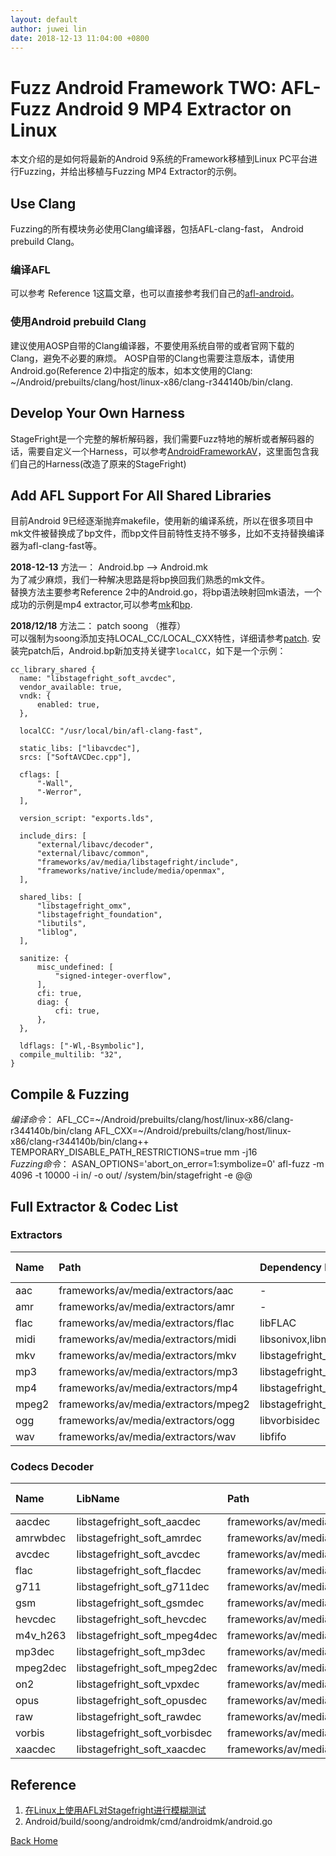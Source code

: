 ```yaml
---
layout: default
author: juwei lin
date: 2018-12-13 11:04:00 +0800
---
```


# Fuzz Android Framework TWO: AFL-Fuzz Android 9 MP4 Extractor on Linux
  本文介绍的是如何将最新的Android 9系统的Framework移植到Linux PC平台进行Fuzzing，并给出移植与Fuzzing MP4 Extractor的示例。

## Use Clang
  Fuzzing的所有模块务必使用Clang编译器，包括AFL-clang-fast， Android prebuild Clang。

### 编译AFL 
  可以参考 Reference 1这篇文章，也可以直接参考我们自己的[afl-android](https://adc.github.trendmicro.com/CoreTech-MARS/afl-android)。

### 使用Android prebuild Clang
  建议使用AOSP自带的Clang编译器，不要使用系统自带的或者官网下载的Clang，避免不必要的麻烦。
  AOSP自带的Clang也需要注意版本，请使用Android.go(Reference 2)中指定的版本，如本文使用的Clang: ~/Android/prebuilts/clang/host/linux-x86/clang-r344140b/bin/clang.  

## Develop Your Own Harness 
  StageFright是一个完整的解析解码器，我们需要Fuzz特地的解析或者解码器的话，需要自定义一个Harness，可以参考[AndroidFrameworkAV](https://adc.github.trendmicro.com/CoreTech-MARS/AndroidFrameworksAV)，这里面包含我们自己的Harness(改造了原来的StageFright)  

## Add AFL Support For All Shared Libraries
  目前Android 9已经逐渐抛弃makefile，使用新的编译系统，所以在很多项目中mk文件被替换成了bp文件，而bp文件目前特性支持不够多，比如不支持替换编译器为afl-clang-fast等。  
    
  **2018-12-13** 方法一： Android.bp --> Android.mk   
  为了减少麻烦，我们一种解决思路是将bp换回我们熟悉的mk文件。  
  替换方法主要参考Reference 2中的Android.go，将bp语法映射回mk语法，一个成功的示例是mp4 extractor,可以参考[mk](https://adc.github.trendmicro.com/CoreTech-MARS/allexp/blob/master/PanicAndroid/stagefright/Android.mk)和[bp](https://adc.github.trendmicro.com/CoreTech-MARS/allexp/blob/master/PanicAndroid/stagefright/Android.bp).  
  
  **2018/12/18** 方法二： patch soong （推荐）  
  可以强制为soong添加支持LOCAL_CC/LOCAL_CXX特性，详细请参考[patch](https://adc.github.trendmicro.com/CoreTech-MARS/allexp/blob/master/PanicAndroid/stagefright/AndroidSoongAddCC.patch). 安装完patch后，Android.bp新加支持关键字`localCC`，如下是一个示例：  
  ```
  cc_library_shared {
    name: "libstagefright_soft_avcdec",
    vendor_available: true,
    vndk: {
        enabled: true,
    },

    localCC: "/usr/local/bin/afl-clang-fast",

    static_libs: ["libavcdec"],
    srcs: ["SoftAVCDec.cpp"],

    cflags: [
        "-Wall",
        "-Werror",
    ],

    version_script: "exports.lds",

    include_dirs: [
        "external/libavc/decoder",
        "external/libavc/common",
        "frameworks/av/media/libstagefright/include",
        "frameworks/native/include/media/openmax",
    ],

    shared_libs: [
        "libstagefright_omx",
        "libstagefright_foundation",
        "libutils",
        "liblog",
    ],

    sanitize: {
        misc_undefined: [
            "signed-integer-overflow",
        ],
        cfi: true,
        diag: {
            cfi: true,
        },
    },

    ldflags: ["-Wl,-Bsymbolic"],
    compile_multilib: "32",
}
  ```
    
  
## Compile & Fuzzing
  *编译命令*： AFL_CC=~/Android/prebuilts/clang/host/linux-x86/clang-r344140b/bin/clang AFL_CXX=~/Android/prebuilts/clang/host/linux-x86/clang-r344140b/bin/clang++ TEMPORARY_DISABLE_PATH_RESTRICTIONS=true mm -j16  
  *Fuzzing命令*： ASAN_OPTIONS='abort_on_error=1:symbolize=0' afl-fuzz -m 4096 -t 10000 -i in/ -o out/ /system/bin/stagefright -e @@

## Full Extractor & Codec List
### Extractors  

  
| Name        | Path          | Dependency Lib Name |  Dependency Lib Path |  
|:------|:--------|:-------|:--------|  
|aac|frameworks/av/media/extractors/aac|-|-|  
|amr|frameworks/av/media/extractors/amr|-|-|  
|flac|frameworks/av/media/extractors/flac|libFLAC|  
|midi|frameworks/av/media/extractors/midi|libsonivox,libmedia_midiiowrapper|  
|mkv|frameworks/av/media/extractors/mkv|libstagefright_flacdec,libwebm|  
|mp3|frameworks/av/media/extractors/mp3|libstagefright_id3|  
|mp4|frameworks/av/media/extractors/mp4|libstagefright_esds,libstagefright_id3|  
|mpeg2|frameworks/av/media/extractors/mpeg2|libstagefright_mpeg2support|  
|ogg|frameworks/av/media/extractors/ogg|libvorbisidec|  
|wav|frameworks/av/media/extractors/wav|libfifo|  

### Codecs Decoder  

  
| Name        | LibName     | Path          | Dependency Lib Name |  Dependency Lib Path |  
|:-------|:---------|:--------|:-------|:--------|   
|aacdec|libstagefright_soft_aacdec|frameworks/av/media/libstagefright/codecs/aacdec|libFraunhoferAAC|  
|amrwbdec|libstagefright_soft_amrdec|frameworks/av/media/libstagefright/codecs/amrnv/dec|libstagefright_amrnbdec,libstagefright_amrwbdec,libstagefright_amrnb_common|  
|avcdec|libstagefright_soft_avcdec|frameworks/av/media/libstagefright/codecs/avcdec|libavcdec|  
|flac|libstagefright_soft_flacdec|frameworks/av/media/libstagefright/codecs/flac/de|libstagefright_flacdec|  
|g711|libstagefright_soft_g711dec|frameworks/av/media/libstagefright/codecs/g711/dec|-|-|  
|gsm|libstagefright_soft_gsmdec|frameworks/av/media/libstagefright/codecs/gsm/dec|-|-|  
|hevcdec|libstagefright_soft_hevcdec|frameworks/av/media/libstagefright/codecs/hevcdec|libhevcdec|-|-|  
|m4v_h263|libstagefright_soft_mpeg4dec|frameworks/av/media/libstagefright/codecs/m4v_h263/dec|libstagefright_m4vh263dec|  
|mp3dec|libstagefright_soft_mp3dec|frameworks/av/media/libstagefright/codecs/mp3dec|libstagefright_mp3dec|  
|mpeg2dec|libstagefright_soft_mpeg2dec|frameworks/av/media/libstagefright/codecs/mpeg2dec|libmpeg2dec|  
|on2|libstagefright_soft_vpxdec|frameworks/av/media/libstagefright/codecs/on2/dec|libvpx|  
|opus|libstagefright_soft_opusdec|frameworks/av/media/libstagefright/codecs/opus/dec|libopus|  
|raw|libstagefright_soft_rawdec|frameworks/av/media/libstagefright/codecs/raw|-|-|  
|vorbis|libstagefright_soft_vorbisdec|frameworks/av/media/libstagefright/codecs/vorbis/dec|libvorbisidec|  
|xaacdec|libstagefright_soft_xaacdec|frameworks/av/media/libstagefright/codecs/xaacdec|libxaacdec|  



## Reference
1. [在Linux上使用AFL对Stagefright进行模糊测试](http://ele7enxxh.com/Use-AFL-For-Stagefright-Fuzzing-On-Linux.html)  
2. Android/build/soong/androidmk/cmd/androidmk/android.go


  [Back Home]({{site.url}}{{site.baseurl}})
